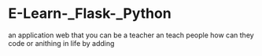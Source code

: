 # E-Learn-_Flask-_Python
an application web that you can be a teacher an teach people how can they code or anithing in life by adding 
